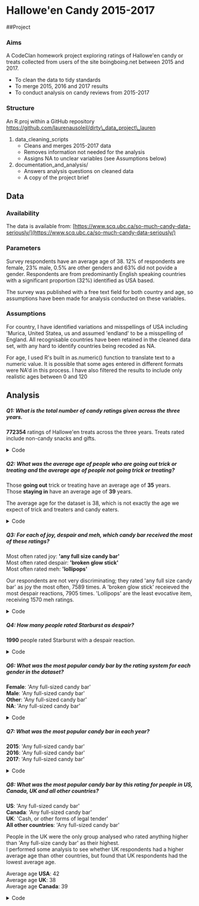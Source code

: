 # Hallowe'en Candy 2015-2017

##Project 

### Aims

A CodeClan homework project exploring ratings of Hallowe'en candy or treats collected from users of the site boingboing.net between 2015 and 2017.

* To clean the data to tidy standards
* To merge 2015, 2016 and 2017 results
* To conduct analysis on candy reviews from 2015-2017

### Structure

An R.proj within a GitHub repository https://github.com/laurenausoleil/dirty\_data_project\_lauren

1. data\_cleaning\_scripts
	* Cleans and merges 2015-2017 data
	* Removes information not needed for the analysis
	* Assigns NA to unclear variables (see Assumptions below)
2. documentation\_and\_analysis/
	* Answers analysis questions on cleaned data
	* A copy of the project brief

## Data

### Availability

The data is available from: [https://www.scq.ubc.ca/so-much-candy-data-seriously/](https://www.scq.ubc.ca/so-much-candy-data-seriously/)

### Parameters

Survey respondents have an average age of 38.
12% of respondents are female, 23% male, 0.5% are other genders and 63% did not povide a gender.
Respondents are from predominantly English speaking countries with a significant proportion (32%) identified as USA based.

The survey was published with a free text field for both country and age, so assumptions have been made for analysis conducted on these variables.

### Assumptions

For country, I have identified variations and misspellings of USA including 'Murica, United Statea, us and assumed 'endland' to be a misspelling of England. All recognisable countries have been retained in the cleaned data set, with any hard to identify countries being recoded as NA.

For age, I used R's built in as.numeric() function to translate text to a numeric value. It is possible that some ages entered in different formats were NA'd in this process. I have also filtered the results to include only realistic ages between 0 and 120

## Analysis

##### Q1: What is the total number of candy ratings given across the three years.
**772354** ratings of Hallowe'en treats across the three years.
Treats rated include non-candy snacks and gifts.

<details>
  <summary>Code</summary>

```{r}
# Count number of values as I have dropped non-treat questions and NA reaction
candy %>% 
  summarise(num_candy_ratings = n())
```  
 
</details>

##### Q2: What was the average age of people who are going out trick or treating and the average age of people not going trick or treating?
Those **going out** trick or treating have an average age of **35** years.       
Those **staying in** have an average age of **39** years.  

The average age for the dataset is 38, which is not exactly the age we expect of trick and treaters and candy eaters.

<details>
  <summary>Code</summary>

```{r}
candy %>% 
  group_by(treating) %>% 
  summarise(average_age = mean(age, na.rm = TRUE))

candy %>% 
  summarise(average_age = mean(age, na.rm = TRUE))
``` 
 
</details>

##### Q3: For each of joy, despair and meh, which candy bar received the most of these ratings?

Most often rated joy: **'any full size candy bar'**  
Most often rated despair: **'broken glow stick'**   
Most often rated meh: **'lollipops'**

Our respondents are not very discriminating; they rated 'any full size candy bar' as joy the most often, 7589 times.
A 'broken glow stick' receieved the most despair reactions, 7905 times.
'Lollipops' are the least evocative item, receiving 1570 meh ratings.

<details>
  <summary>Code</summary>

```{r}
candy %>%
  group_by(reaction, candy) %>%
  summarise(rating_count = n()) %>%
  group_by(reaction) %>%
  slice_max(rating_count)
``` 
 
</details>

##### Q4: How many people rated Starburst as despair?

**1990** people rated Starburst with a despair reaction.

<details>
  <summary>Code</summary>

```{r}
candy %>% 
  filter(candy == "Starburst" &
         reaction == "DESPAIR") %>% 
  summarise(num_rating_starburst_as_despair = n())
```
 
</details>

##### Q6: What was the most popular candy bar by the rating system for each gender in the dataset?
**Female**: 'Any full-sized candy bar'   
**Male**: 'Any full-sized candy bar'   
**Other**: 'Any full-sized candy bar'   
**NA**: 'Any full-sized candy bar'

<details>
  <summary>Code</summary>

```{r}
rated_candy <- candy %>% 
  mutate(
    numeric_rating = case_when(
      reaction == "JOY" ~ 1,
      reaction == "DESPAIR" ~ -1,
      reaction == "MEH" ~ 0
    )
  )
```

```{r}
rated_candy %>% 
  group_by(gender, candy) %>% 
  # Get a rating for each candy bar by each gender, name this "score"
  summarise(score = sum(numeric_rating), avg_rating = mean(numeric_rating)) %>% 
  # Group by gender to get a table containing all genders as rows
  group_by(gender) %>% 
  # Slice to return only the highest result
  slice_max(score)
```
 
</details>

##### Q7: What was the most popular candy bar in each year?
**2015**: 'Any full-sized candy bar'   
**2016**: 'Any full-sized candy bar'   
**2017**: 'Any full-sized candy bar'

<details>
  <summary>Code</summary>

```{r}
rated_candy %>% 
  # Mutate all countries except USA, Canada and UK to NA (best way I can find to group other countries and NA together)
  mutate(country = 
          ifelse(country == "USA" | country == "UK" | country == "Canada",
          country,
          NA
          )
  ) %>% 
  # find the score for each candy by country
  group_by(country, candy) %>% 
  summarise(score = sum(numeric_rating), avg_rating = mean(numeric_rating)) %>% 
  # Group by country to return a table showing rank by country
  group_by(country) %>% 
  slice_max(score)
```
 
</details>


##### Q8: What was the most popular candy bar by this rating for people in US, Canada, UK and all other countries?
**US**: 'Any full-sized candy bar'  
**Canada**: 'Any full-sized candy bar'  
**UK**: 'Cash, or other forms of legal tender'  
**All other countries**: 'Any full-sized candy bar'

People in the UK were the only group analysed who rated anything higher than 'Any full-size candy bar' as their highest.   
I performed some analysis to see whether UK respondents had a higher average age than other countries, but found that UK respondents had the lowest average age.   

Average age **USA**: 42    
Average age **UK**: 38   
Average age **Canada**: 39   

<details>
  <summary>Code</summary>

```{r}
rated_candy %>% 
  # Mutate all countries except USA, Canada and UK to NA (best way I can find to group other countries and NA together)
  mutate(country = 
          ifelse(country == "USA" | country == "UK" | country == "Canada",
          country,
          NA
          )
  ) %>% 
  # find the score for each candy by country
  group_by(country, candy) %>% 
  summarise(score = sum(numeric_rating), avg_rating = mean(numeric_rating)) %>% 
  # Group by country to return a table showing rank by country
  group_by(country) %>% 
  slice_max(score)
```

```{r}
rated_candy %>% 
  # Mutate all countries except USA, Canada and UK to NA (best way I can find to group other countries and NA together)
  mutate(country = 
          ifelse(country == "USA" | country == "UK" | country == "Canada",
          country,
          NA
          )
  ) %>% 
  # find the score for each candy by country
  group_by(country, candy) %>% 
  summarise(score = sum(numeric_rating), avg_rating = mean(numeric_rating)) %>% 
  # Group by country to return a table showing rank by country
  group_by(country) %>% 
  slice_max(score)
```
```{r}
candy %>% 
  select(country, age) %>% 
  # Mutate all countries except USA, Canada and UK to NA (best way I can find to group other countries and NA together)
  mutate(country = 
          ifelse(country == "USA" | country == "UK" | country == "Canada",
          country,
          NA
          )
  ) %>% 
  group_by(country) %>% 
  summarise(avg_age = mean(age, na.rm = TRUE))
```
 
</details>

